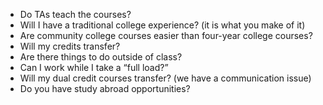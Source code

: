* Do TAs teach the courses?
* Will I have a traditional college experience? (it is what you make of it)
* Are community college courses easier than four-year college courses?
* Will my credits transfer?
* Are there things to do outside of class?
* Can I work while I take a “full load?”
* Will my dual credit courses transfer? (we have a communication issue)
* Do you have study abroad opportunities?
